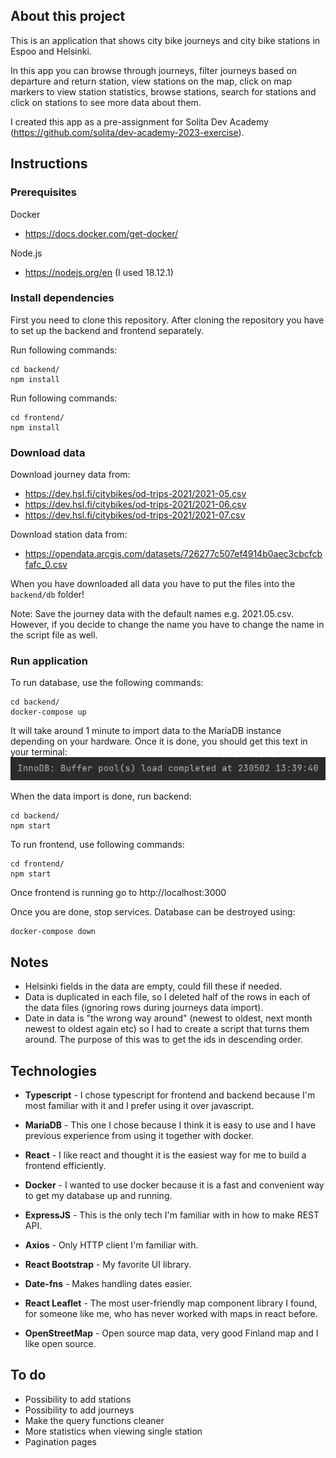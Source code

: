 ## About this project

This is an application that shows city bike journeys and city bike stations in Espoo and Helsinki.

In this  app you can browse through journeys, filter journeys based on departure and return station, view stations on the map, click on map markers to view station statistics, browse stations, search for stations and click on stations to see more data about them.

I created this app as a pre-assignment for Solita Dev Academy (https://github.com/solita/dev-academy-2023-exercise). 

## Instructions

### Prerequisites
Docker 
* https://docs.docker.com/get-docker/

Node.js 
* https://nodejs.org/en (I used 18.12.1)

### Install dependencies

First you need to clone this repository. After cloning the repository you have to set up the backend and frontend separately.

Run following commands:
```shell
cd backend/
npm install
```
Run following commands:
```shell
cd frontend/
npm install
```

### Download data

Download journey data from:
* https://dev.hsl.fi/citybikes/od-trips-2021/2021-05.csv
* https://dev.hsl.fi/citybikes/od-trips-2021/2021-06.csv
* https://dev.hsl.fi/citybikes/od-trips-2021/2021-07.csv

Download station data from:
* https://opendata.arcgis.com/datasets/726277c507ef4914b0aec3cbcfcbfafc_0.csv

When you have downloaded all data you have to put the files into the `backend/db` folder! 

Note: Save the journey data with the default names e.g. 2021.05.csv. However, if you decide to change the name you have to change the name in the script file as well.


### Run application

To run database, use the following commands:
``` shell
cd backend/
docker-compose up
```
It will take around 1 minute to import data to the MariaDB instance depending on your hardware. Once it is done, you should get this text in your terminal: ![img.png](frontend/terminalimage.png)

When the data import is done, run backend:
``` shell
cd backend/
npm start
```

To run frontend, use following commands:
``` shell
cd frontend/
npm start
```

Once frontend is running go to http://localhost:3000

Once you are done, stop services. Database can be destroyed using:
```shell
docker-compose down
```


## Notes

* Helsinki fields in the data are empty, could fill these if needed.
* Data is duplicated in each file, so I deleted half of the rows in each of the data files (ignoring rows during journeys data import).
* Date in data is "the wrong way around" (newest to oldest, next month newest to oldest again etc) so I had to create a script that turns them around. The purpose of this was to get the ids in descending order.

## Technologies

* **Typescript** - I chose typescript for frontend and backend because I'm most familiar with it and I prefer using it over javascript.
* **MariaDB** - This one I chose because I think it is easy to use and I have previous experience from using it together with docker.
* **React** - I like react and thought it is the easiest way for me to build a frontend efficiently.
* **Docker** - I wanted to use docker because it is a fast and convenient way to get my database up and running.


* **ExpressJS** - This is the only tech I'm familiar with in how to make REST API. 
* **Axios** - Only HTTP client I'm familiar with.
* **React Bootstrap** - My favorite UI library.
* **Date-fns** - Makes handling dates easier.
* **React Leaflet** - The most user-friendly map component library I found, for someone like me, who has never worked with maps in react before.
* **OpenStreetMap** - Open source map data, very good Finland map and I like open source.

## To do

* Possibility to add stations
* Possibility to add journeys
* Make the query functions cleaner
* More statistics when viewing single station
* Pagination pages